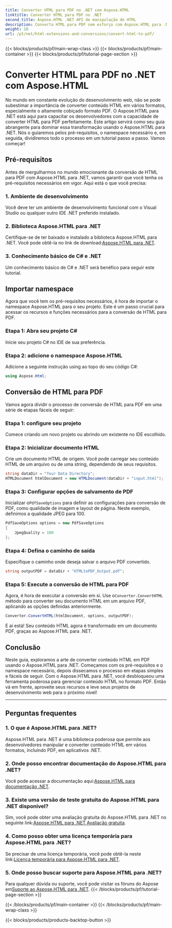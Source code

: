 ```yaml
---
title: Converter HTML para PDF no .NET com Aspose.HTML
linktitle: Converter HTML para PDF no .NET
second_title: Aspose.HTML .NET API de manipulação de HTML
description: Converta HTML para PDF sem esforço com Aspose.HTML para .NET. Siga nosso guia passo a passo e libere o poder da conversão de HTML para PDF.
weight: 10
url: /pt/net/html-extensions-and-conversions/convert-html-to-pdf/
---
```


{{< blocks/products/pf/main-wrap-class >}}
{{< blocks/products/pf/main-container >}}
{{< blocks/products/pf/tutorial-page-section >}}

# Converter HTML para PDF no .NET com Aspose.HTML


No mundo em constante evolução do desenvolvimento web, não se pode subestimar a importância de converter conteúdo HTML em vários formatos, especialmente o altamente cobiçado formato PDF. O Aspose.HTML para .NET está aqui para capacitar os desenvolvedores com a capacidade de converter HTML para PDF perfeitamente. Este artigo servirá como seu guia abrangente para dominar essa transformação usando o Aspose.HTML para .NET. Nós o guiaremos pelos pré-requisitos, o namespace necessário e, em seguida, dividiremos todo o processo em um tutorial passo a passo. Vamos começar!

## Pré-requisitos

Antes de mergulharmos no mundo emocionante da conversão de HTML para PDF com Aspose.HTML para .NET, vamos garantir que você tenha os pré-requisitos necessários em vigor. Aqui está o que você precisa:

### 1. Ambiente de desenvolvimento

Você deve ter um ambiente de desenvolvimento funcional com o Visual Studio ou qualquer outro IDE .NET preferido instalado.

### 2. Biblioteca Aspose.HTML para .NET

Certifique-se de ter baixado e instalado a biblioteca Aspose.HTML para .NET. Você pode obtê-la no link de download:[Aspose.HTML para .NET](https://releases.aspose.com/html/net/).

### 3. Conhecimento básico de C# e .NET

Um conhecimento básico de C# e .NET será benéfico para seguir este tutorial.

## Importar namespace

Agora que você tem os pré-requisitos necessários, é hora de importar o namespace Aspose.HTML para o seu projeto. Este é um passo crucial para acessar os recursos e funções necessários para a conversão de HTML para PDF.

### Etapa 1: Abra seu projeto C#

Inicie seu projeto C# no IDE de sua preferência.

### Etapa 2: adicione o namespace Aspose.HTML

Adicione a seguinte instrução using ao topo do seu código C#:

```csharp
using Aspose.Html;
```

## Conversão de HTML para PDF

Vamos agora dividir o processo de conversão de HTML para PDF em uma série de etapas fáceis de seguir:

### Etapa 1: configure seu projeto

Comece criando um novo projeto ou abrindo um existente no IDE escolhido.

### Etapa 2: Inicializar documento HTML

Crie um documento HTML de origem. Você pode carregar seu conteúdo HTML de um arquivo ou de uma string, dependendo de seus requisitos.

```csharp
string dataDir = "Your Data Directory";
HTMLDocument htmlDocument = new HTMLDocument(dataDir + "input.html");
```

### Etapa 3: Configurar opções de salvamento de PDF

 Inicializar o`PdfSaveOptions` para definir as configurações para conversão de PDF, como qualidade de imagem e layout de página. Neste exemplo, definimos a qualidade JPEG para 100.

```csharp
PdfSaveOptions options = new PdfSaveOptions
{
    JpegQuality = 100
};
```

### Etapa 4: Defina o caminho de saída

Especifique o caminho onde deseja salvar o arquivo PDF convertido.

```csharp
string outputPDF = dataDir + "HTMLtoPDF_Output.pdf";
```

### Etapa 5: Execute a conversão de HTML para PDF

 Agora, é hora de executar a conversão em si. Use o`Converter.ConvertHTML` método para converter seu documento HTML em um arquivo PDF, aplicando as opções definidas anteriormente.

```csharp
Converter.ConvertHTML(htmlDocument, options, outputPDF);
```

E aí está! Seu conteúdo HTML agora é transformado em um documento PDF, graças ao Aspose.HTML para .NET.

## Conclusão

Neste guia, exploramos a arte de converter conteúdo HTML em PDF usando o Aspose.HTML para .NET. Começamos com os pré-requisitos e o namespace necessário, depois dissecamos o processo em etapas simples e fáceis de seguir. Com o Aspose.HTML para .NET, você desbloqueou uma ferramenta poderosa para gerenciar conteúdo HTML no formato PDF. Então vá em frente, aproveite seus recursos e leve seus projetos de desenvolvimento web para o próximo nível!

---

## Perguntas frequentes

### 1. O que é Aspose.HTML para .NET?

Aspose.HTML para .NET é uma biblioteca poderosa que permite aos desenvolvedores manipular e converter conteúdo HTML em vários formatos, incluindo PDF, em aplicativos .NET.

### 2. Onde posso encontrar documentação do Aspose.HTML para .NET?

 Você pode acessar a documentação aqui:[Aspose.HTML para documentação .NET](https://reference.aspose.com/html/net/).

### 3. Existe uma versão de teste gratuita do Aspose.HTML para .NET disponível?

 Sim, você pode obter uma avaliação gratuita do Aspose.HTML para .NET no seguinte link:[Aspose.HTML para .NET Avaliação gratuita](https://releases.aspose.com/).

### 4. Como posso obter uma licença temporária para Aspose.HTML para .NET?

Se precisar de uma licença temporária, você pode obtê-la neste link:[Licença temporária para Aspose.HTML para .NET](https://purchase.aspose.com/temporary-license/).

### 5. Onde posso buscar suporte para Aspose.HTML para .NET?

 Para qualquer dúvida ou suporte, você pode visitar os fóruns do Aspose em[Suporte ao Aspose.HTML para .NET](https://forum.aspose.com/).
{{< /blocks/products/pf/tutorial-page-section >}}

{{< /blocks/products/pf/main-container >}}
{{< /blocks/products/pf/main-wrap-class >}}

{{< blocks/products/products-backtop-button >}}
